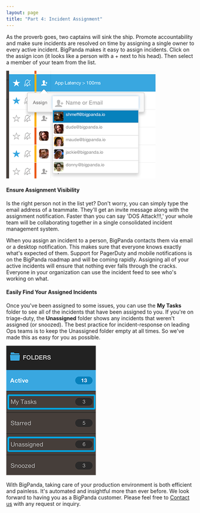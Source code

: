```yaml
---
layout: page
title: "Part 4: Incident Assignment"
---
```


As the proverb goes, two captains will sink the ship. Promote accountability and make sure incidents are resolved on time by assigning a single owner to every active incident. BigPanda makes it easy to assign incidents. Click on the assign icon (it looks like a person with a + next to his head). Then select a member of your team from the list. 

![Incident Assignment](/media/Assignment.png)

#### Ensure Assignment Visibility

Is the right person not in the list yet? Don't worry, you can simply type the email address of a teammate. They'll get an invite message along with the assignment notification. Faster than you can say 'DOS Attack!!!,' your whole team will be collaborating together in a single consolidated incident management system. 

When you assign an incident to a person, BigPanda contacts them via email or a desktop notification. This makes sure that everyone knows exactly what's expected of them. Support for PagerDuty and mobile notifications is on the BigPanda roadmap and will be coming rapidly. Assigning all of your active incidents will ensure that nothing ever falls through the cracks. Everyone in your organization can use the incident feed to see who's working on what.

#### Easily Find Your Assigned Incidents

Once you've been assigned to some issues, you can use the **My Tasks** folder to see all of the incidents that have been assigned to you. If you're on triage-duty, the **Unassigned** folder shows any incidents that weren't assigned (or snoozed). The best practice for incident-response on leading Ops teams is to keep the Unassigned folder empty at all times. So we've made this as easy for you as possible.  

![My Tasks &amp; Unassigned Folders](/media/UnAssigned.png)

With BigPanda, taking care of your production environment is both efficient and painless. It's automated and insightful more than ever before. We look forward to having you as a BigPanda customer. Please feel free to [Contact us](mailto:support@bigpanda.io?Subject=Contacting%20you%20regarding%20BigPanda) with any request or inquiry.
